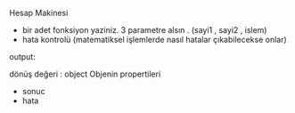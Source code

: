 Hesap Makinesi

- bir adet fonksiyon yaziniz. 3 parametre alsın . (sayi1 , sayi2 , islem)
- hata kontrolü (matematiksel işlemlerde nasıl hatalar çıkabilecekse onlar)

output:

dönüş değeri : object
Objenin propertileri
 - sonuc
 - hata